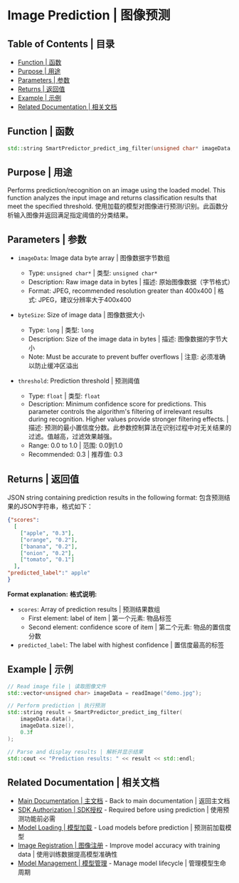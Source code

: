 # Image Prediction | 图像预测

## Table of Contents | 目录

- [Function | 函数](#function)
- [Purpose | 用途](#purpose)
- [Parameters | 参数](#parameters)
- [Returns | 返回值](#returns)
- [Example | 示例](#example)
- [Related Documentation | 相关文档](#related-documentation)

## Function | 函数

```cpp
std::string SmartPredictor_predict_img_filter(unsigned char* imageData, long byteSize, float threshold);
```

## Purpose | 用途

Performs prediction/recognition on an image using the loaded model. This function analyzes the input image and returns classification results that meet the specified threshold.
使用加载的模型对图像进行预测/识别。此函数分析输入图像并返回满足指定阈值的分类结果。

## Parameters | 参数

- `imageData`: Image data byte array | 图像数据字节数组

  - Type: `unsigned char*` | 类型: `unsigned char*`
  - Description: Raw image data in bytes | 描述: 原始图像数据（字节格式）
  - Format: JPEG, recommended resolution greater than 400x400 | 格式: JPEG，建议分辨率大于400x400
- `byteSize`: Size of image data | 图像数据大小

  - Type: `long` | 类型: `long`
  - Description: Size of the image data in bytes | 描述: 图像数据的字节大小
  - Note: Must be accurate to prevent buffer overflows | 注意: 必须准确以防止缓冲区溢出
- `threshold`: Prediction threshold | 预测阈值

  - Type: `float` | 类型: `float`
  - Description: Minimum confidence score for predictions. This parameter controls the algorithm's filtering of irrelevant results during recognition. Higher values provide stronger filtering effects. | 描述: 预测的最小置信度分数。此参数控制算法在识别过程中对无关结果的过滤。值越高，过滤效果越强。
  - Range: 0.0 to 1.0 | 范围: 0.0到1.0
  - Recommended: 0.3 | 推荐值: 0.3

## Returns | 返回值

JSON string containing prediction results in the following format:
包含预测结果的JSON字符串，格式如下：

```json
{"scores": 
  [ 
    ["apple", "0.3"], 
    ["orange", "0.2"], 
    ["banana", "0.2"], 
    ["onion", "0.2"], 
    ["tomato", "0.1"] 
  ], 
"predicted_label":" apple" 
} 
```

**Format explanation:**
**格式说明:**

- `scores`: Array of prediction results | 预测结果数组
  - First element: label of item | 第一个元素: 物品标签
  - Second element: confidence score of item | 第二个元素: 物品的置信度分数
- `predicted_label`: The label with highest confidence | 置信度最高的标签

## Example | 示例

```cpp
// Read image file | 读取图像文件
std::vector<unsigned char> imageData = readImage("demo.jpg");

// Perform prediction | 执行预测
std::string result = SmartPredictor_predict_img_filter(
    imageData.data(),
    imageData.size(),
    0.3f
);

// Parse and display results | 解析并显示结果
std::cout << "Prediction results: " << result << std::endl;
```

## Related Documentation | 相关文档

- [Main Documentation | 主文档](../README.md) - Back to main documentation | 返回主文档
- [SDK Authorization | SDK授权](authorization.md) - Required before using prediction | 使用预测功能前必需
- [Model Loading | 模型加载](model_load.md) - Load models before prediction | 预测前加载模型
- [Image Registration | 图像注册](registration.md) - Improve model accuracy with training data | 使用训练数据提高模型准确性
- [Model Management | 模型管理](model_management.md) - Manage model lifecycle | 管理模型生命周期
